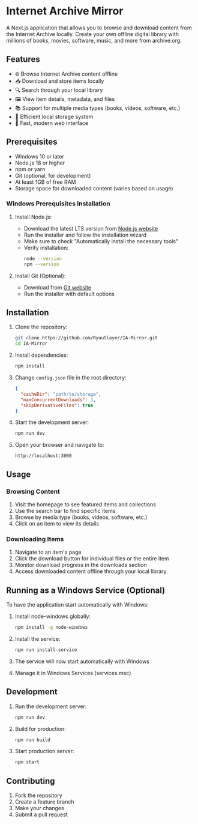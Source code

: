 # Internet Archive Mirror

A Next.js application that allows you to browse and download content from the Internet Archive locally. Create your own offline digital library with millions of books, movies, software, music, and more from archive.org.

## Features

- 🌐 Browse Internet Archive content offline
- 📥 Download and store items locally
- 🔍 Search through your local library
- 🖼️ View item details, metadata, and files
- 📚 Support for multiple media types (books, videos, software, etc.)
- 💾 Efficient local storage system
- 🚀 Fast, modern web interface

## Prerequisites

- Windows 10 or later
- Node.js 18 or higher
- npm or yarn
- Git (optional, for development)
- At least 1GB of free RAM
- Storage space for downloaded content (varies based on usage)

### Windows Prerequisites Installation

1. Install Node.js:
   - Download the latest LTS version from [Node.js website](https://nodejs.org/)
   - Run the installer and follow the installation wizard
   - Make sure to check "Automatically install the necessary tools"
   - Verify installation:
     ```bash
     node --version
     npm --version
     ```

2. Install Git (Optional):
   - Download from [Git website](https://git-scm.com/download/win)
   - Run the installer with default options

## Installation

1. Clone the repository:
   ```bash
   git clone https://github.com/RyuuSlayer/IA-Mirror.git
   cd IA-Mirror
   ```

2. Install dependencies:
   ```bash
   npm install
   ```

3. Change `config.json` file in the root directory:
   ```json
   {
     "cacheDir": "path/to/storage",
     "maxConcurrentDownloads": 3,
     "skipDerivativeFiles": true
   }
   ```

4. Start the development server:
   ```bash
   npm run dev
   ```

5. Open your browser and navigate to:
   ```
   http://localhost:3000
   ```

## Usage

### Browsing Content

1. Visit the homepage to see featured items and collections
2. Use the search bar to find specific items
3. Browse by media type (books, videos, software, etc.)
4. Click on an item to view its details

### Downloading Items

1. Navigate to an item's page
2. Click the download button for individual files or the entire item
3. Monitor download progress in the downloads section
4. Access downloaded content offline through your local library

## Running as a Windows Service (Optional)

To have the application start automatically with Windows:

1. Install node-windows globally:
   ```bash
   npm install -g node-windows
   ```

2. Install the service:
   ```bash
   npm run install-service
   ```

3. The service will now start automatically with Windows
4. Manage it in Windows Services (services.msc)

## Development

1. Run the development server:
   ```bash
   npm run dev
   ```

2. Build for production:
   ```bash
   npm run build
   ```

3. Start production server:
   ```bash
   npm start
   ```

## Contributing

1. Fork the repository
2. Create a feature branch
3. Make your changes
4. Submit a pull request